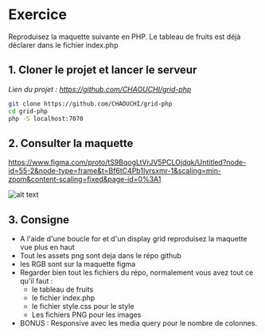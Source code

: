 # Exercice
Reproduisez la maquette suivante en PHP.
Le tableau de fruits est déjà déclarer dans le fichier index.php

## 1. Cloner le projet et lancer le serveur

*Lien du projet : https://github.com/CHAOUCHI/grid-php*

```bash
git clone https://github.com/CHAOUCHI/grid-php
cd grid-php
php -S localhost:7070
```

## 2. Consulter la maquette
https://www.figma.com/proto/tS9BqogLtVrJV5PCLOjdqk/Untitled?node-id=55-2&node-type=frame&t=Bf6tC4Pb1Iyrsxmr-1&scaling=min-zoom&content-scaling=fixed&page-id=0%3A1

![alt text](<maquette grid.png>)

## 3. Consigne
- A l'aide d'une boucle for et d'un display grid reproduisez la maquette vue plus en haut
- Tout les assets png sont deja dans le répo github
- les RGB sont sur la maquette figma
- Regarder bien tout les fichiers du répo, normalement vous avez tout ce qu'il faut : 
    - le tableau de fruits
    - le fichier index.php
    - le fichier style.css pour le style
    - Les fichiers PNG pour les images
- BONUS : Responsive avec les media query pour le nombre de colonnes.
